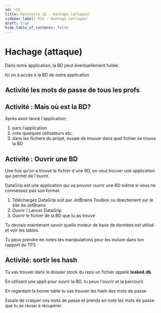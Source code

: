 ```yaml
---
id: r22
title: Rencontre 22 - Hachage (attaque)
sidebar_label: R22 - Hachage (attaque)
draft: true
hide_table_of_contents: false
---
```

# Hachage (attaque)

Dans notre application, la BD peut éventuellement fuitée. 

Ici on a accès à la BD de notre application

## Activité les mots de passe de tous les profs

## Activité : Mais où est la BD?

Après avoir lancé l'application:
1. pars l'application
2. crée quelques utilisateurs etc.
3. dans les fichiers du projet, essaie de trouver dans quel fichier se trouve la BD

## Activité : Ouvrir une BD

Une fois qu'on a trouvé le fichier d'une BD, on veut trouver une application qui permet de l'ouvrir.

DataGrip est une application qui va pouvoir ouvrir une BD même si vous ne connaissez pas son format.

1. Téléchargez DataGrip soit par JetBrains Toolbox ou directement sur le site de JetBrains
2. Ouvrir / Lancer DataGrip
3. Ouvrir le fichier de la BD que tu as trouvé

Tu devrais maintenant savoir quelle moteur de base de données est utilisé et voir les tables.

Tu peux prendre en notes tes manipulations pour les inclure dans ton rapport du TP3.

## Activité: sortir les hash

Tu vas trouver dans le dossier stock du repo un fichier appelé **leaked.db**.

En utilisant une appli pour ouvrir la BD, tu peux l'ouvrir et la parcourir.

En regardant la bonne table tu vas trouver les hash des mots de passe.

Essaie de craquer ces mots de passe et prends en note les mots de passe que tu as réussi à récupérer.




